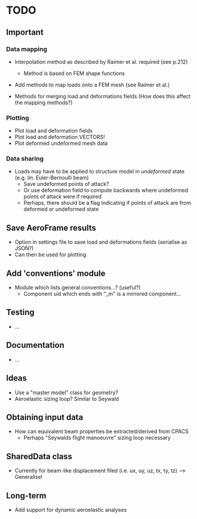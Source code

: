 # TODO

## Important

### Data mapping
* Interpolation method as described by Raimer et al. required (see p.212)
    * Method is based on FEM shape functions

* Add methods to map loads onto a FEM mesh (see Raimer et al.)

* Methods for merging load and deformations fields (How does this affect the mapping methods?)

### Plotting
* Plot load and deformation fields
* Plot load and deformation VECTORS!
* Plot deformed undeformed mesh data

### Data sharing
* Loads may have to be applied to structure model in *undeformed* state (e.g. lin. Euler-Bernoulli beam)
    * Save undeformed points of attack?
    * Or use deformation field to compute backwards where undeformed points of attack were if required
    * Perhaps, there should be a flag indicating if points of attack are from deformed or undeformed state

## Save AeroFrame results
* Option in settings file to save load and deformations fields (serialise as JSON?)
* Can then be used for plotting

## Add 'conventions' module
* Module which lists general conventions...? (useful?)
    * Component uid which ends with "_m" is a mirrored component...

## Testing
* ...

## Documentation
* ...

## Ideas
* Use a "master model" class for geometry?
* Aeroelastic sizing loop? Similar to Seywald

## Obtaining input data
* How can equivalent beam properties be extracted/derived from CPACS
    * Perhaps "Seywalds flight manoeuvre" sizing loop necessary

## SharedData class
* Currently for beam-like displacement filed (i.e. ux, uy, uz, tx, ty, tz) --> Generalise!

## Long-term
* Add support for dynamic aeroelastic analyses
